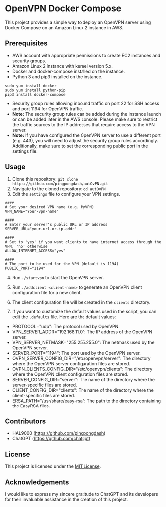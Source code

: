 # OpenVPN Docker Compose

This project provides a simple way to deploy an OpenVPN server using Docker Compose on an Amazon Linux 2 instance in AWS.

## Prerequisites

 - AWS account with appropriate permissions to create EC2 instances and security groups.
 - Amazon Linux 2 instance with kernel version 5.x.
 - Docker and docker-compose installed on the instance.
 - Python 3 and pip3 installed on the instance.
 ```
sudo yum install docker
sudo yum install python-pip
pip3 install docker-compose
 ```
 - Security group rules allowing inbound traffic on port 22 for SSH access and port 1194 for OpenVPN traffic.
 - **Note:** The security group rules can be added during the instance launch or can be added later in the AWS console. Please make sure to restrict the traffic sources to the IP addresses that require access to the VPN server.
 - **Note:** If you have configured the OpenVPN server to use a different port (e.g. 443), you will need to adjust the security group rules accordingly. Additionally, make sure to set the corresponding public port in the settings file.


## Usage

1. Clone this repository: `git clone https://github.com/pingpongdash/autOvPN.git`
2. Navigate to the cloned repository: `cd autOvPN`
3. Edit the `settings` file to configure your VPN settings.
```
####
# Set your desired VPN name (e.g. MyVPN)
VPN_NAME="Your-vpn-name"

####
# Enter your server's public URL or IP address
SERVER_URL="your-url-or-ip-addr"

####
# Set to 'yes' if you want clients to have internet access through the VPN, 'no' otherwise
ALLOW_INTERNET_ACCESS="yes"

####
# The port to be used for the VPN (default is 1194)
PUBLIC_PORT="1194"
```

4. Run `./startvpn` to start the OpenVPN server.
5. Run `./addclient <client-name>` to generate an OpenVPN client configuration file for a new client.
6. The client configuration file will be created in the `clients` directory.

7. If you want to customize the default values used in the script, you can edit the `.defaults` file. Here are the default values:

- PROTOCOL="udp": The protocol used by OpenVPN.
- VPN_SERVER_ADDR="192.168.11.0": The IP address of the OpenVPN server.
- VPN_SERVER_NETMASK="255.255.255.0": The netmask used by the OpenVPN server.
- SERVER_PORT="1194": The port used by the OpenVPN server.
- OVPN_SERVER_CONFIG_DIR="/etc/openvpn/server": The directory where the OpenVPN server configuration files are stored.
- OVPN_CLIENTS_CONFIG_DIR="/etc/openvpn/clients": The directory where the OpenVPN client configuration files are stored.
- SERVER_CONFIG_DIR="server": The name of the directory where the server-specific files are stored.
- CLIENT_CONFIG_DIR="clients": The name of the directory where the client-specific files are stored.
- ERSA_PATH="/usr/share/easy-rsa": The path to the directory containing the EasyRSA files.

## Contributors

- HAL9000 (https://github.com/pingpongdash)
- ChatGPT (https://github.com/chatgpt)

## License

This project is licensed under the [MIT License](https://opensource.org/licenses/MIT).


## Acknowledgements

I would like to express my sincere gratitude to ChatGPT and its developers for their invaluable assistance in the creation of this project.

